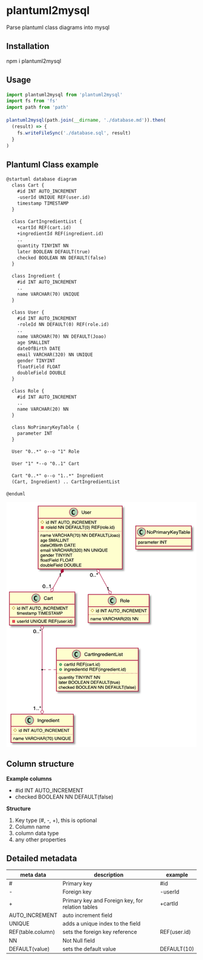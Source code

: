 # plantuml2mysql
Parse plantuml class diagrams into mysql

## Installation

npm i plantuml2mysql

## Usage

```typescript
import plantuml2mysql from 'plantuml2mysql'
import fs from 'fs'
import path from 'path'

plantuml2mysql(path.join(__dirname, './database.md')).then(
  (result) => {
    fs.writeFileSync('./database.sql', result)
  }
)

```

## Plantuml Class example

```
@startuml database diagram
  class Cart {
    #id INT AUTO_INCREMENT
    -userId UNIQUE REF(user.id)
    timestamp TIMESTAMP
  }

  class CartIngredientList {
    +cartId REF(cart.id)
    +ingredientId REF(ingredient.id)
    ..
    quantity TINYINT NN
    later BOOLEAN DEFAULT(true)
    checked BOOLEAN NN DEFAULT(false)
  }

  class Ingredient {
    #id INT AUTO_INCREMENT
    ..
    name VARCHAR(70) UNIQUE
  }
  
  class User {
    #id INT AUTO_INCREMENT
    -roleId NN DEFAULT(0) REF(role.id)
    ..
    name VARCHAR(70) NN DEFAULT(Joao)
    age SMALLINT
    dateOfBirth DATE
    email VARCHAR(320) NN UNIQUE
    gender TINYINT
    floatField FLOAT
    doubleField DOUBLE
  }
  
  class Role {
    #id INT AUTO_INCREMENT
    ..
    name VARCHAR(20) NN
  }

  class NoPrimaryKeyTable {
    parameter INT
  }
  
  User "0..*" o--o "1" Role

  User "1" *--o "0..1" Cart

  Cart "0..*" o--o "1..*" Ingredient
  (Cart, Ingredient) .. CartIngredientList

@enduml
```

![diagram](./assets/dbdiagram.png)

## Column structure

**Example columns**
- \#id INT AUTO_INCREMENT
- checked BOOLEAN NN DEFAULT(false)

**Structure**
1. Key type (#, -, +), this is optional
2. Column name
3. column data type
4. any other properties

## Detailed metadata

|meta data| description | example |
|-|-|-|
| # | Primary key | #id |
| - | Foreign key | -userId |
| + | Primary key and Foreign key, for relation tables | +cartId |
| AUTO_INCREMENT | auto increment field |
| UNIQUE| adds a unique index to the field |
| REF(table.column) | sets the foreign key reference | REF(user.id) |
| NN | Not Null field |
| DEFAULT(value) | sets the default value | DEFAULT(10) |
